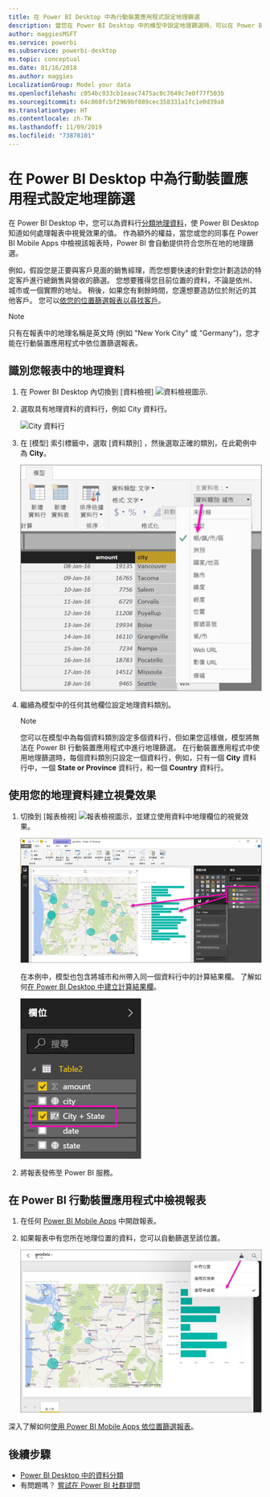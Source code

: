 ```yaml
---
title: 在 Power BI Desktop 中為行動裝置應用程式設定地理篩選
description: 當您在 Power BI Desktop 中的模型中設定地理篩選時，可以在 Power BI Mobile Apps 中為您的位置自動篩選資料。
author: maggiesMSFT
ms.service: powerbi
ms.subservice: powerbi-desktop
ms.topic: conceptual
ms.date: 01/16/2018
ms.author: maggies
LocalizationGroup: Model your data
ms.openlocfilehash: c054bc933cb1eaac7475ac0c7649c7e0f77f503b
ms.sourcegitcommit: 64c860fcbf2969bf089cec358331a1fc1e0d39a8
ms.translationtype: HT
ms.contentlocale: zh-TW
ms.lasthandoff: 11/09/2019
ms.locfileid: "73878101"
---
```

# <a name="set-geographic-filters-in-power-bi-desktop-for-the-mobile-apps"></a>在 Power BI Desktop 中為行動裝置應用程式設定地理篩選
在 Power BI Desktop 中，您可以為資料行[分類地理資料](desktop-data-categorization.md)，使 Power BI Desktop 知道如何處理報表中視覺效果的值。 作為額外的權益，當您或您的同事在 Power BI Mobile Apps 中檢視該報表時，Power BI 會自動提供符合您所在地的地理篩選。 

例如，假設您是正要與客戶見面的銷售經理，而您想要快速的針對您計劃造訪的特定客戶進行總銷售與營收的篩選。 您想要獲得您目前位置的資料，不論是依州、城市或一個實際的地址。 稍後，如果您有剩餘時間，您還想要造訪位於附近的其他客戶。 您可以[依您的位置篩選報表以尋找客戶](consumer/mobile/mobile-apps-geographic-filtering.md)。

> [!NOTE]
> 只有在報表中的地理名稱是英文時 (例如 "New York City" 或 "Germany")，您才能在行動裝置應用程式中依位置篩選報表。
> 
> 

## <a name="identify-geographic-data-in-your-report"></a>識別您報表中的地理資料
1. 在 Power BI Desktop 內切換到 [資料檢視] ![資料檢視圖示](media/desktop-mobile-geofiltering/pbi_desktop_data_icon.png).
2. 選取具有地理資料的資料行，例如 City 資料行。
   
    ![City 資料行](media/desktop-mobile-geofiltering/power-bi-desktop-geo-column.png)
3. 在 [模型]  索引標籤中，選取 [資料類別]  ，然後選取正確的類別，在此範例中為 **City**。
   
    ![資料類別方塊](media/desktop-mobile-geofiltering/power-bi-desktop-geo-category.png)
4. 繼續為模型中的任何其他欄位設定地理資料類別。 
   
   > [!NOTE]
   > 您可以在模型中為每個資料類別設定多個資料行，但如果您這樣做，模型將無法在 Power BI 行動裝置應用程式中進行地理篩選。 在行動裝置應用程式中使用地理篩選時，每個資料類別只設定一個資料行，例如，只有一個 **City** 資料行中，一個 **State or Province** 資料行，和一個 **Country** 資料行。 
   > 
   > 

## <a name="create-visuals-with-your-geographic-data"></a>使用您的地理資料建立視覺效果
1. 切換到 [報表檢視] ![報表檢視圖示](media/desktop-mobile-geofiltering/power-bi-desktop-report-icon.png)，並建立使用資料中地理欄位的視覺效果。 
   
    ![包含地圖的報表](media/desktop-mobile-geofiltering/power-bi-desktop-geo-report.png)
   
    在本例中，模型也包含將城市和州帶入同一個資料行中的計算結果欄。 了解如何[在 Power BI Desktop 中建立計算結果欄](desktop-calculated-columns.md)。
   
    ![City + State 欄位](media/desktop-mobile-geofiltering/power-bi-desktop-city-state-column.png)
2. 將報表發佈至 Power BI 服務。

## <a name="view-the-report-in-power-bi-mobile-app"></a>在 Power BI 行動裝置應用程式中檢視報表
1. 在任何 [Power BI Mobile Apps](consumer/mobile/mobile-apps-for-mobile-devices.md) 中開啟報表。
2. 如果報表中有您所在地理位置的資料，您可以自動篩選至該位置。
   
    ![行動裝置應用程式中的地區篩選](media/desktop-mobile-geofiltering/power-bi-mobile-geo-map-set-filter.png)

深入了解如何[使用 Power BI Mobile Apps 依位置篩選報表](consumer/mobile/mobile-apps-geographic-filtering.md)。

## <a name="next-steps"></a>後續步驟
* [Power BI Desktop 中的資料分類](desktop-data-categorization.md)  
* 有問題嗎？ [嘗試在 Power BI 社群提問](https://community.powerbi.com/)

